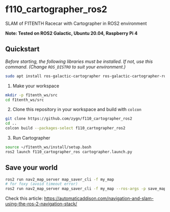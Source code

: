 # f110_cartographer_ros2
 SLAM of F1TENTH Racecar with Cartographer in ROS2 environment

**Note: Tested on ROS2 Galactic, Ubuntu 20.04, Raspberry Pi 4**

## Quickstart

*Before starting, the following libraries must be installed. If not, use this command. (Change `ROS_DISTRO` to suit your environment.)*
```bash
sudo apt install ros-galactic-cartographer ros-galactic-cartographer-ros ros-galactic-robot-state-publisher ros-galactic-xacro -y
```


1. Make your workspace
```bash
mkdir -p f1tenth_ws/src
cd f1tenth_ws/src
```

2. Clone this repository in your workspace and build with `colcon`
```bash
git clone https://github.com/zygn/f110_cartographer_ros2
cd ..
colcon build --packages-select f110_cartographer_ros2
```

3. Run Cartographer 
```bash
source ~/f1tenth_ws/install/setup.bash
ros2 launch f110_cartographer_ros cartographer.launch.py
```

## Save your world
```bash
ros2 run nav2_map_server map_saver_cli -f my_map
# for foxy (avoid timeout error)
ros2 run nav2_map_server map_saver_cli -f my_map --ros-args -p save_map_timeout:=5000
```
Check this article: https://automaticaddison.com/navigation-and-slam-using-the-ros-2-navigation-stack/

